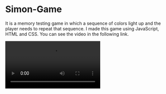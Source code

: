 
# Simon-Game
It is a memory testing game in which a sequence of colors light up and the player needs to repeat that sequence. I made this game using JavaScript, HTML and CSS.
You can see the video in the following link.

![Capture](https://user-images.githubusercontent.com/66676396/113473906-172aa300-948a-11eb-901e-6caf15daade9.mp4)
